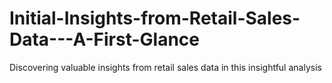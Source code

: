 # Initial-Insights-from-Retail-Sales-Data---A-First-Glance
Discovering valuable insights from retail sales data in this insightful analysis
